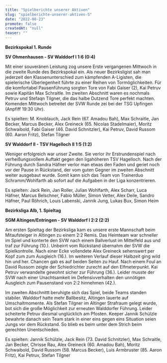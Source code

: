 ```yaml
---
title: "Spielberichte unserer Aktiven"
slug: "spielberichte-unserer-aktiven-5"
date: "2022-08-23"
promote: false
createdAt: "null"
teaser: ""
---
```

**Bezirkspokal 1. Runde**


**SV Ohmenhausen - SV Walddorf I 1:6 (0:4)**


Mit einer souveränen Leistung zog unsere Erste vergangenen Mittwoch in die zweite Runde des Bezirkspokal ein. Als neuer Bezirksligist sah man jederzeit den Klassenunterschied zum kämpfenden A-Ligisten, die spielerische Überlegenheit führte zu einer Reihen von Tormöglichkeiten. Für die komfortabel Pausenführung sorgten Tore von Fabi Gaiser (2), Kai Petruv sowie Kapitän Max Schraitle. Im zweiten Abschnitt waren es nochmals Petruv und Stefaqn Tilgner, die das halbe Dutzend Tore perfekt machten. Komenden MIttwoch betreitet der SVW Runde zei bei der TSG Upfingen (Anpfiff 19:30 Uhr).


Es spielten: M. Knoblauch, Jack Rein (67. Amadou Bah), Max Schraitle, Jan Becker, Marcus Becker, Alex Greineck (65. Nicolas Stadelmaier), Moritz Schwaibold, Fabi Gaiser (46. David Schnitzler), Kai Petruv, David Russom (60. Aaron Fritz), Stefan Tilgner


**SV Walddorf II - TSV Hagelloch II 1:5 (1:2)**


Weniger erfolgreich war unser Zweite. Sie verlor ihr Erstrundenspiel nach verheißungsvollem Auftakt gegen den ligahöheren TSV Hagelloch. Nach der Führung durch Sandra Häfner verlor man etwas den Faden und geriet noch vor der Pause in Rückstand, der vom guten Gegner im zweiten Abschnitt weiter ausgebaut wurde. Somit kann sich das Team von Trainerduo Schramm/Wohlfarth ab sofort auf die Aufgaben in der Liga konzentrieren.


Es spielten: Jack Rein, Jan Roller, Julian Wohlfarth, Alex Scharr, Luca Häfner, Marcus Belschner, Fabio Müller, Simon Vetter, Alex Deile, Sandro Häfner, Paul Röhrich, Louis Labenski, Jannik Jung, Lukas Bux, Simon Heim



**Bezirksliga Alb, 1. Spieltag**


**SGM Altingen/Entringen - SV Walddorf I 2:2 (2:2)**


Am ersten Spieltag der Bezirksliga kam es unsere erste Mannschaft beim Mitaufsteiger in Altingen zu einem 2:2 Remis. Das Heimteam war schneller im Spiel und konterte den SVW nach einem Ballverlust im Mittelfeld aus und traf zur Führung (10.). Unbeirrt vom Rückstand übernahm der SVW die Spielkontrolle. Nach einer Ecke vollendete Alex Greineck sehenswert per Kopf zum zum Ausgleich (16.). Im weiteren Verlauf dieser Halbzeit ging wild hin und her. Chancen gab es auf beiden Seiten zu Hauf. Nach einem Foul an David Russom zeigte der Schiedrichter zurecht auf den Elfmeterpunkt. Kai Petruv verwandelte gewohnt sicher zur Führung (36.). Leider musste der SVW nach einer Unachtsamkeit im Defensivverhalten den unnötigen Ausgleich zum Pausenstand von 2:2 hinnehmen (42.).


Im zweiten Abschnittt beruhigte sich das Spiel, beide Teams standen stabiler. Walddorf hatte mehr Ballbesitz, Altingen lauerte auf Umschaltmomente. Als Stefan Tilgner im Altinger Strafraum gelegt wurde, bot sich die große Möglichkeit zur erneuten Walddorfer Führung. Leider scheiterte Petruv diesmal unglücklich am Pfosten. Keeper Jannik Schülzle bewahrte danach sein Team stark in einer eins gegen eins Situation seien Jungs vor dem Rückstand. So blieb es beim unter dem Strich beim gerechten Unentschieden.


Es spielten: Jannik Schülzle, Jack Rein (73. David Schnitzler), Max Schraitle, Jan Becker, Chrisse Rau, Alex Greineck (60. Amadou Bah), Moritz Schwaibold, David Russom (58. Marcus Becker), Luis Armbruster (85. Aaron Fritz), Kai Petruv, Stefan Tilgner
